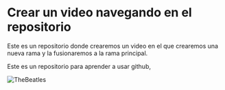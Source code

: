 # Crear un video navegando en el repositorio


Este es un repositorio donde crearemos un video en el que crearemos una nueva rama y la fusionaremos a la rama principal.



Este es un repositorio para aprender a usar github, 









![TheBeatles](https://upload.wikimedia.org/wikipedia/en/thumb/4/42/Beatles_-_Abbey_Road.jpg/250px-Beatles_-_Abbey_Road.jpg)

